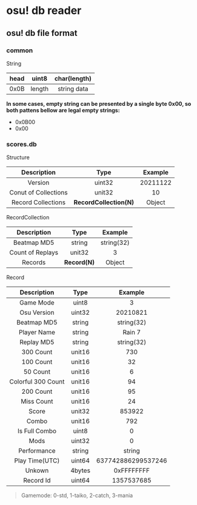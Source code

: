 # osu! db reader

## osu! db file format

### common

String

| head | uint8 | char(length) |
| :--: | :----: | :----------: |
| 0x0B | length | string data |

**In some cases, empty string can be presented by a single byte 0x00, so both pattens bellow are legal empty strings:**

- 0x0B00
- 0x00

### scores.db

Structure

|     Description     |             Type             | Example |
| :------------------: | :---------------------------: | :------: |
|       Version       |            uint32            | 20211122 |
| Conut of Collections |            unit32            |    10    |
|  Record Collections  | **RecordCollection(N)** |  Object  |

RecordCollection

|   Description   |        Type        |  Example  |
| :--------------: | :-----------------: | :--------: |
|   Beatmap MD5   |       string       | string(32) |
| Count of Replays |       unit32       |     3     |
|     Records     | **Record(N)** |   Object   |

Record

|    Description    |  Type  |      Example      |
| :----------------: | :----: | :----------------: |
|     Game Mode     | uint8 |         3         |
|    Osu Version    | uint32 |      20210821      |
|    Beatmap MD5    | string |     string(32)     |
|    Player Name    | string |       Rain 7       |
|     Replay MD5     | string |     string(32)     |
|     300 Count     | unit16 |        730        |
|     100 Count     | unit16 |         32         |
|      50 Count      | unit16 |         6         |
| Colorful 300 Count | unit16 |         94         |
|     200 Count     | unit16 |         95         |
|     Miss Count     | unit16 |         24         |
|       Score       | unit32 |       853922       |
|       Combo       | unit16 |        792        |
|   Is Full Combo   | uint8 |         0         |
|        Mods        | uint32 |         0         |
|    Performance    | string |       string       |
|   Play Time(UTC)   | uint64 | 637742886299537246 |
|       Unkown       | 4bytes |     0xFFFFFFFF     |
|     Record Id     | uint64 |     1357537685     |

> Gamemode: 0-std, 1-taiko, 2-catch, 3-mania
